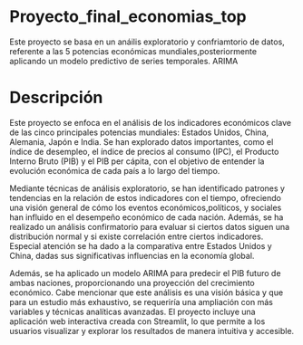 # Proyecto_final_economias_top
   Este proyecto se basa en un anáilis exploratorio y confriamtorio de datos, referente a las 5 potencias económicas mundiales,posteriormente aplicando un modelo predictivo de series temporales. ARIMA 

# Descripción 
 Este proyecto se enfoca en el análisis de los indicadores económicos clave de las cinco principales potencias mundiales: Estados Unidos, China, Alemania, Japón e India. Se han explorado datos importantes, como el índice de desempleo, el índice de precios al consumo (IPC), el Producto Interno Bruto (PIB) y el PIB per cápita, con el objetivo de entender la evolución económica de cada país a lo largo del tiempo.

Mediante técnicas de análisis exploratorio, se han identificado patrones y tendencias en la relación de estos indicadores con el tiempo, ofreciendo una visión general de cómo los eventos económicos,políticos, y sociales han influido en el desempeño económico de cada nación. Además, se ha realizado un análisis confirmatorio para evaluar si ciertos datos siguen una distribución normal y si existe correlación entre ciertos indicadores. Especial atención se ha dado a la comparativa entre Estados Unidos y China, dadas sus significativas influencias en la economía global.

Además, se ha aplicado un modelo ARIMA para predecir el PIB futuro de ambas naciones, proporcionando una proyección del crecimiento económico. Cabe mencionar que este análisis es una visión básica y que para un estudio más exhaustivo, se requeriría una ampliación con más variables y técnicas analíticas avanzadas.
El proyecto incluye una aplicación web interactiva creada con Streamlit, lo que permite a los usuarios visualizar y explorar los resultados de manera intuitiva y accesible.
  

